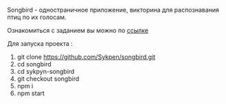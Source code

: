 Songbird - одностраничное приложение, викторина для распознавания птиц по их голосам.

Ознакомиться с заданием вы можно по [ссылке](https://github.com/rolling-scopes-school/tasks/blob/master/tasks/songbird.md)

Для запуска проекта :

1.  git clone https://github.com/Sykpen/songbird.git
2.  cd songbird
3.  cd sykpyn-songbird
4.  git checkout songbird
5.  npm i
6.  npm start
